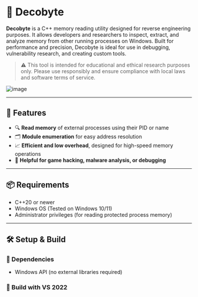 # 🧠 Decobyte

**Decobyte** is a C++ memory reading utility designed for reverse engineering purposes. It allows developers and researchers to inspect, extract, and analyze memory from other running processes on Windows. Built for performance and precision, Decobyte is ideal for use in debugging, vulnerability research, and creating custom tools.

> ⚠️ This tool is intended for educational and ethical research purposes only. Please use responsibly and ensure compliance with local laws and software terms of service.

![image](https://github.com/user-attachments/assets/5452447e-b9d0-4c75-ada4-ec506deec1d7)

---

## 🚀 Features

- 🔍 **Read memory** of external processes using their PID or name  
- 🗂️ **Module enumeration** for easy address resolution  
- 📈 **Efficient and low overhead**, designed for high-speed memory operations  
- 🧪 **Helpful for game hacking, malware analysis, or debugging**

---

## 📦 Requirements

- C++20 or newer  
- Windows OS (Tested on Windows 10/11)  
- Administrator privileges (for reading protected process memory)

---

## 🛠️ Setup & Build

### 🧰 Dependencies

- Windows API (no external libraries required)

### 🔧 Build with VS 2022
